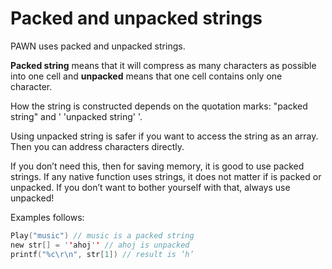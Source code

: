 # Packed and unpacked strings

PAWN uses packed and unpacked strings.

**Packed string** means that it will compress as many characters as possible into one cell and **unpacked** means that one cell contains only one character.

How the string is constructed depends on the quotation marks: "packed string" and ' 'unpacked string' '.

Using unpacked string is safer if you want to access the string as an array. Then you can address characters directly.

If you don’t need this, then for saving memory, it is good to use packed strings. If any native function uses strings, it does not matter if is packed or unpacked. If you don’t want to bother yourself with that, always use unpacked!

Examples follows:

```c
Play("music") // music is a packed string
new str[] = ''ahoj'' // ahoj is unpacked
printf("%c\r\n", str[1]) // result is ’h’
```



